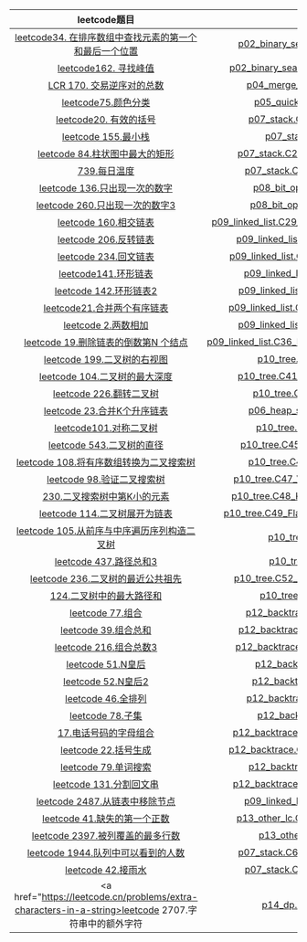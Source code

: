 |                                                                                      leetcode题目                                                                                      |                                                       代码位置                                                        |
|:------------------------------------------------------------------------------------------------------------------------------------------------------------------------------------:|:-----------------------------------------------------------------------------------------------------------------:|
|                  <a href="https://leetcode.cn/problems/find-first-and-last-position-of-element-in-sorted-array/description/">leetcode34. 在排序数组中查找元素的第一个和最后一个位置</a>                   |                [p02_binary_search.C05_SearchRange](src/ddf/p02_binary_search/C05_SearchRange.java)                |
|                                             <a href="https://leetcode.cn/problems/find-peak-element/description/">leetcode162. 寻找峰值</a>                                              |            [p02_binary_search.C06_FindPeakElement](src/ddf/p02_binary_search/C06_FindPeakElement.java)            |
|                                       <a href="https://leetcode.cn/problems/shu-zu-zhong-de-ni-xu-dui-lcof/description/">LCR 170. 交易逆序对的总数</a>                                       |                   [p04_merge_sort.C11_ReversePair](src/ddf/p04_merge_sort/C11_ReversePair.java)                   |
|                                                 <a href="https://leetcode.cn/problems/sort-colors/description/">leetcode75.颜色分类</a>                                                  |                     [p05_quick_sort.C12_SortColor](src/ddf/p05_quick_sort/C12_SortColor.java)                     |
|                                                    <a href="https://leetcode.cn/problems/valid-parentheses">leetcode20. 有效的括号</a>                                                    |                   [p07_stack.C20_ValidParentheses](src/ddf/p07_stack/C20_ValidParentheses.java)                   |
|                                                        <a href="https://leetcode.cn/problems/min-stack">leetcode 155.最小栈</a>                                                         |                           [p07_stack.C21_MinStack](src/ddf/p07_stack/C21_MinStack.java)                           |
|                                     <a href="https://leetcode.cn/problems/largest-rectangle-in-histogram/description">leetcode 84.柱状图中最大的矩形</a>                                      |               [p07_stack.C26_LargestRectangleArea](src/ddf/p07_stack/C26_LargestRectangleArea.java)               |
|                                             <a href="https://leetcode.cn/problems/daily-temperatures/description>leetcode"> 739.每日温度</a>                                             |                  [p07_stack.C25_DailyTemperatures](src/ddf/p07_stack/C25_DailyTemperatures.java)                  |
|                                                   <a href="https://leetcode.cn/problems/single-number/">leetcode 136.只出现一次的数字</a>                                                    |                      [p08_bit_op.C27_SingleNumber](src/ddf/p08_bit_op/C27_SingleNumber.java)                      |
|                                           <a href="https://leetcode.cn/problems/single-number-iii/description/">leetcode 260.只出现一次的数字3</a>                                           |                     [p08_bit_op.C28_SingleNumber3](src/ddf/p08_bit_op/C28_SingleNumber3.java)                     |
|                                      <a href="https://leetcode.cn/problems/intersection-of-two-linked-lists/description">leetcode 160.相交链表</a>                                       | [p09_linked_list.C29_IntersectionOfTwoLinkedLists](src/ddf/p09_linked_list/C29_IntersectionOfTwoLinkedLists.java) |
|                                            <a href="https://leetcode.cn/problems/reverse-linked-list/description/">leetcode 206.反转链表</a>                                             |            [p09_linked_list.C30_ReverseLinkedList](src/ddf/p09_linked_list/C30_ReverseLinkedList.java)            |
|                                           <a href="https://leetcode.cn/problems/palindrome-linked-list/description">leetcode 234.回文链表</a>                                            |         [p09_linked_list.C31_PalindromeLinkedList](src/ddf/p09_linked_list/C31_PalindromeLinkedList.java)         |
|                                              <a href="https://leetcode.cn/problems/linked-list-cycle/description/">leetcode141.环形链表</a>                                              |               [p09_linked_list.C32_LinedListCycle](src/ddf/p09_linked_list/C32_LinedListCycle.java)               |
|                                            <a href="https://leetcode.cn/problems/linked-list-cycle-ii/description">leetcode 142.环形链表2</a>                                            |             [p09_linked_list.C33_LinkedListCycle2](src/ddf/p09_linked_list/C33_LinkedListCycle2.java)             |
|                                                <a href="https://leetcode.cn/problems/merge-two-sorted-lists/">leetcode21.合并两个有序链表</a>                                                |          [p09_linked_list.C34_MergeTwoSortedLists](src/ddf/p09_linked_list/C34_MergeTwoSortedLists.java)          |
|                                                      <a href="https://leetcode.cn/problems/add-two-numbers">leetcode 2.两数相加</a>                                                      |                [p09_linked_list.C35_AddTwoNumbers](src/ddf/p09_linked_list/C35_AddTwoNumbers.java)                |
|                                        <a href="https://leetcode.cn/problems/remove-nth-node-from-end-of-list">leetcode 19.删除链表的倒数第N 个结点</a>                                         |   [p09_linked_list.C36_RemoveNthNodeFromEndOfList](src/ddf/p09_linked_list/C36_RemoveNthNodeFromEndOfList.java)   |
|                                             <a href="https://leetcode.cn/problems/binary-tree-right-side-view/">leetcode 199.二叉树的右视图</a>                                             |                       [p10_tree.C40_RightSideView](src/ddf/p10_tree/C40_RightSideView.java)                       |
|                                            <a href="https://leetcode.cn/problems/maximum-depth-of-binary-tree">leetcode 104.二叉树的最大深度</a>                                             |                [p10_tree.C41_MaxDepthOfBinaryTree](src/ddf/p10_tree/C41_MaxDepthOfBinaryTree.java)                |
|                                                   <a href="https://leetcode.cn/problems/invert-binary-tree">leetcode 226.翻转二叉树</a>                                                   |                    [p10_tree.C42_InvertBinaryTree](src/ddf/p10_tree/C42_InvertBinaryTree.java)                    |
|                                           <a href="https://leetcode.cn/problems/merge-k-sorted-lists/description">leetcode 23.合并K个升序链表</a>                                           |                      [p06_heap_sort.C43_MergeKLists](src/ddf/p10_tree/C43_MergeKLists.java)                       |
|                                               <a href="https://leetcode.cn/problems/symmetric-tree/description">leetcode101.对称二叉树</a>                                                |                       [p10_tree.C44_SymmetricTree](src/ddf/p10_tree/C44_SymmetricTree.java)                       |
|                                                <a href="https://leetcode.cn/problems/diameter-of-binary-tree">leetcode 543.二叉树的直径</a>                                                |                [p10_tree.C45_DiameterOfBinaryTree](src/ddf/p10_tree/C45_DiameterOfBinaryTree.java)                |
|                                   <a href="https://leetcode.cn/problems/convert-sorted-array-to-binary-search-tree">leetcode 108.将有序数组转换为二叉搜索树</a>                                   |                    [p10_tree.C46_SortedArrayToBST](src/ddf/p10_tree/C46_SortedArrayToBST.java)                    |
|                                              <a href="https://leetcode.cn/problems/validate-binary-search-tree">leetcode 98.验证二叉搜索树</a>                                              |            [p10_tree.C47_ValidateBinarySearchTree](src/ddf/p10_tree/C47_ValidateBinarySearchTree.java)            |
|                                              <a href="https://leetcode.cn/problems/kth-smallest-element-in-a-bst">230.二叉搜索树中第K小的元素</a>                                               |            [p10_tree.C48_KthSmallestElementInABst](src/ddf/p10_tree/C48_KthSmallestElementInABst.java)            |
|                                         <a href="https://leetcode.cn/problems/flatten-binary-tree-to-linked-list">leetcode 114.二叉树展开为链表</a>                                          |       [p10_tree.C49_FlattenBinaryTreeToLinkedList](src/ddf/p10_tree/C49_FlattenBinaryTreeToLinkedList.java)       |
|                          <a href="https://leetcode.cn/problems/construct-binary-tree-from-preorder-and-inorder-traversal">leetcode 105.从前序与中序遍历序列构造二叉树</a>                           |                           [p10_tree.C50_BuildTree](src/ddf/p10_tree/C50_BuildTree.java)                           |
|                                                <a href="https://leetcode.cn/problems/path-sum-iii/description">leetcode 437.路径总和3</a>                                                |                             [p10_tree.C51_PathSum](src/ddf/p10_tree/C51_PathSum.java)                             |
|                                      <a href="https://leetcode.cn/problems/lowest-common-ancestor-of-a-binary-tree">leetcode 236.二叉树的最近公共祖先</a>                                      |                [p10_tree.C52_LowestCommonAncestor](src/ddf/p10_tree/C52_LowestCommonAncestor.java)                |
|                                                <a href="https://leetcode.cn/problems/binary-tree-maximum-path-sum">124.二叉树中的最大路径和</a>                                                |                          [p10_tree.C53_MaxPathSum](src/ddf/p10_tree/C53_MaxPathSum.java)                          |
|                                                        <a href="https://leetcode.cn/problems/combinations">leetcode 77.组合</a>                                                        |                   [p12_backtrace.C55_Combinations](src/ddf/p12_backtrace/C55_Combinations.java)                   |
|                                                     <a href="https://leetcode.cn/problems/combination-sum">leetcode 39.组合总和</a>                                                      |                 [p12_backtrace.C56_CombinationSum](src/ddf/p12_backtrace/C56_CombinationSum.java)                 |
|                                                  <a href="https://leetcode.cn/problems/combination-sum-iii">leetcode 216.组合总数3</a>                                                   |                [p12_backtrace.C57_CombinationSum3](src/ddf/p12_backtrace/C57_CombinationSum3.java)                |
|                                                         <a href="https://leetcode.cn/problems/n-queens">leetcode 51.N皇后</a>                                                          |                        [p12_backtrace.C58_NQueens](src/ddf/p12_backtrace/C58_NQueens.java)                        |
|                                                       <a href="https://leetcode.cn/problems/n-queens-ii">leetcode 52.N皇后2</a>                                                        |                       [p12_backtrace.C59_NQueens2](src/ddf/p12_backtrace/C59_NQueens2.java)                       |
|                                                       <a href="https://leetcode.cn/problems/permutations">leetcode 46.全排列</a>                                                        |                   [p12_backtrace.C60_Permutations](src/ddf/p12_backtrace/C60_Permutations.java)                   |
|                                                          <a href="https://leetcode.cn/problems/subsets">leetcode 78.子集</a>                                                           |                        [p12_backtrace.C61_SubSets](src/ddf/p12_backtrace/C61_SubSets.java)                        |
|                                            <a href="https://leetcode.cn/problems/letter-combinations-of-a-phone-number">17.电话号码的字母组合</a>                                             |             [p12_backtrace.C62_LetterCombinations](src/ddf/p12_backtrace/C62_LetterCombinations.java)             |
|                                                   <a href="https://leetcode.cn/problems/generate-parentheses">leetcode 22.括号生成</a>                                                   |            [p12_backtrace.C63_GenerateParentheses](src/ddf/p12_backtrace/C63_GenerateParentheses.java)            |
|                                                       <a href="https://leetcode.cn/problems/word-search">leetcode 79.单词搜索</a>                                                        |                     [p12_backtrace.C64_WordSearch](src/ddf/p12_backtrace/C64_WordSearch.java)                     |
|                                                <a href="https://leetcode.cn/problems/palindrome-partitioning">leetcode 131.分割回文串</a>                                                 |            [p12_backtrace.C65_PalindromePartition](src/ddf/p12_backtrace/C65_PalindromePartition.java)            |
|                                           <a href="https://leetcode.cn/problems/remove-nodes-from-linked-list">leetcode 2487.从链表中移除节点</a>                                            |                  [p09_linked_list.C66_RemoveNodes](src/ddf/p09_linked_list/C66_RemoveNodes.java)                  |
|                                           <a href="https://leetcode.cn/problems/first-missing-positive">leetcode 41.缺失的第一个正数</a>                                            |            [p13_other_lc.C67_FirstMissingPositive](src/ddf/p13_other_lc/C67_FirstMissingPositive.java)            |
|                                           <a href="https://leetcode.cn/problems/maximum-rows-covered-by-columns">leetcode 2397.被列覆盖的最多行数</a>                                            |                         [p13_other_lc.C68_MaxRows](src/ddf/p13_other_lc/C68_MaxRows.java)                         |
|                                           <a href="https://leetcode.cn/problems/number-of-visible-people-in-a-queue">leetcode 1944.队列中可以看到的人数</a>                                            |                 [p07_stack.C69_CanSeePersonsCount](src/ddf/p07_stack/C69_CanSeePersonsCount.java)                 |
|                                           <a href="https://leetcode.cn/problems/trapping-rain-water">leetcode 42.接雨水</a>                                            |                  [p07_stack.C70_TrappingRainWater](src/ddf/p07_stack/C70_TrappingRainWater.java)                  |
|                                           <a href="https://leetcode.cn/problems/extra-characters-in-a-string>leetcode 2707.字符串中的额外字符</a>                                            |                      [p14_dp.C71_MinExtraChar](src/ddf/p14_dp/C71_MinExtraChar.java)                      |





